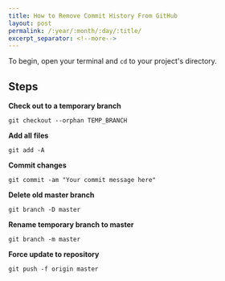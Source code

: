 ```yaml
---
title: How to Remove Commit History From GitHub
layout: post
permalink: /:year/:month/:day/:title/
excerpt_separator: <!--more-->
---
```


To begin, open your terminal and `cd` to your project's directory.

## Steps

**Check out to a temporary branch**

`git checkout --orphan TEMP_BRANCH`

**Add all files**

`git add -A`

**Commit changes**

`git commit -am "Your commit message here"`

**Delete old master branch**

`git branch -D master`

**Rename temporary branch to master**

`git branch -m master`

**Force update to repository**

`git push -f origin master`